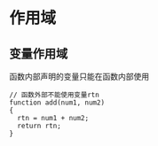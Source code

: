 # 作用域

## 变量作用域

函数内部声明的变量只能在函数内部使用

```
// 函数外部不能使用变量rtn
function add(num1, num2)
{
  rtn = num1 + num2;
  return rtn; 
}
```